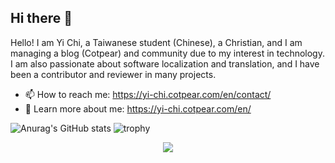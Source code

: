 ## Hi there 👋
Hello! I am Yi Chi, a Taiwanese student (Chinese), a Christian, and I am managing a blog (Cotpear) and community due to my interest in technology. I am also passionate about software localization and translation, and I have been a contributor and reviewer in many projects.

- 📫 How to reach me: https://yi-chi.cotpear.com/en/contact/
- 🌠 Learn more about me: https://yi-chi.cotpear.com/en/


![Anurag's GitHub stats](https://github-readme-stats.vercel.app/api?username=chiyi4488&count_private=true&show_icons=true&theme=flag-india&line_height=29)
![trophy](https://github-profile-trophy.vercel.app/?username=chiyi4488&row=2&column=3&margin-w=5)

<p align="center">
<img align="center" src="https://github-readme-streak-stats.herokuapp.com?user=chiyi4488&theme=flag-india" />
</p>
<!-- [![Top Langs](https://github-readme-stats.vercel.app/api/top-langs/?username=chiyi4488&count_private=true&theme=flag-india)](https://github.com/chiyi4488/github-readme-stats) -->

<!--
**chiyi4488/chiyi4488** is a ✨ _special_ ✨ repository because its `README.md` (this file) appears on your GitHub profile.

Here are some ideas to get you started:

- 🔭 I’m currently working on ...
- 🌱 I’m currently learning ...
- 👯 I’m looking to collaborate on ...
- 🤔 I’m looking for help with ...
- 💬 Ask me about ...
- 📫 How to reach me: ...
- 😄 Pronouns: ...
- ⚡ Fun fact: ...
-->
